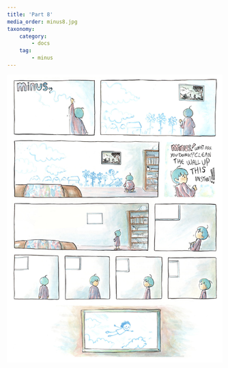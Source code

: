 ```yaml
---
title: 'Part 8'
media_order: minus8.jpg
taxonomy:
    category:
        - docs
    tag:
        - minus
---
```


![](minus8.jpg)